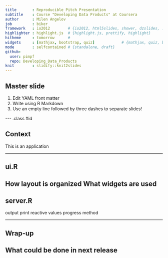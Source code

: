 ```yaml
---
title       : Reproducible Pitch Presentation
subtitle    : Course "Developing Data Products" at Coursera
author      : Milen Angelov
job         : biker
framework   : io2012        # {io2012, html5slides, shower, dzslides, ...}
highlighter : highlight.js  # {highlight.js, prettify, highlight}
hitheme     : tomorrow      # 
widgets     : [mathjax, bootstrap, quiz]            # {mathjax, quiz, bootstrap}
mode        : selfcontained # {standalone, draft}
github:
  user: pimpf
  repo: Developing_Data_Products
knit        : slidify::knit2slides
---
```


## Master slide

1. Edit YAML front matter
2. Write using R Markdown
3. Use an empty line followed by three dashes to separate slides!

--- .class #id 

## Context

This is an application

---
## ui.R

How layout is organized
What widgets are used
---
## server.R

output print
reactive values
progress
method


---
## Wrap-up

What could be done in next release
---


